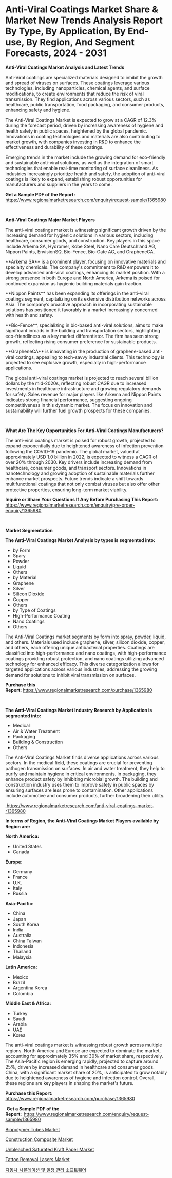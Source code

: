<p><h1>Anti-Viral Coatings Market Share & Market New Trends Analysis Report By Type, By Application, By End-use, By Region, And Segment Forecasts, 2024 - 2031</h1></p><p><strong>Anti-Viral Coatings Market Analysis and Latest Trends</strong></p>
<p><p>Anti-Viral coatings are specialized materials designed to inhibit the growth and spread of viruses on surfaces. These coatings leverage various technologies, including nanoparticles, chemical agents, and surface modifications, to create environments that reduce the risk of viral transmission. They find applications across various sectors, such as healthcare, public transportation, food packaging, and consumer products, enhancing safety and hygiene.</p><p>The Anti-Viral Coatings Market is expected to grow at a CAGR of 12.3% during the forecast period, driven by increasing awareness of hygiene and health safety in public spaces, heightened by the global pandemic. Innovations in coating technologies and materials are also contributing to market growth, with companies investing in R&D to enhance the effectiveness and durability of these coatings. </p><p>Emerging trends in the market include the growing demand for eco-friendly and sustainable anti-viral solutions, as well as the integration of smart technologies that enable real-time monitoring of surface cleanliness. As industries increasingly prioritize health and safety, the adoption of anti-viral coatings is likely to expand, establishing robust opportunities for manufacturers and suppliers in the years to come.</p></p>
<p><strong>Get a Sample PDF of the Report:&nbsp;</strong> <a href="https://www.regionalmarketresearch.com/enquiry/request-sample/1365980">https://www.regionalmarketresearch.com/enquiry/request-sample/1365980</a></p>
<p>&nbsp;</p>
<p><strong>Anti-Viral Coatings Major Market Players</strong></p>
<p><p>The anti-viral coatings market is witnessing significant growth driven by the increasing demand for hygienic solutions in various sectors, including healthcare, consumer goods, and construction. Key players in this space include Arkema SA, Hydromer, Kobe Steel, Nano Care Deutschland AG, Nippon Paints, EnvisionSQ, Bio-Fence, Bio-Gate AG, and GrapheneCA.</p><p>**Arkema SA** is a prominent player, focusing on innovative materials and specialty chemicals. The company's commitment to R&D empowers it to develop advanced anti-viral coatings, enhancing its market position. With a strong presence in both Europe and North America, Arkema is poised for continued expansion as hygienic building materials gain traction.</p><p>**Nippon Paints** has been expanding its offerings in the anti-viral coatings segment, capitalizing on its extensive distribution networks across Asia. The company’s proactive approach in incorporating sustainable solutions has positioned it favorably in a market increasingly concerned with health and safety.</p><p>**Bio-Fence**, specializing in bio-based anti-viral solutions, aims to make significant inroads in the building and transportation sectors, highlighting eco-friendliness as a key market differentiator. The firm has seen strong growth, reflecting rising consumer preference for sustainable products.</p><p>**GrapheneCA** is innovating in the production of graphene-based anti-viral coatings, appealing to tech-savvy industrial clients. This technology is projected to see explosive growth, especially in high-performance applications.</p><p>The global anti-viral coatings market is projected to reach several billion dollars by the mid-2020s, reflecting robust CAGR due to increased investments in healthcare infrastructure and growing regulatory demands for safety. Sales revenue for major players like Arkema and Nippon Paints indicates strong financial performance, suggesting ongoing competitiveness in this dynamic market. The focus on innovation and sustainability will further fuel growth prospects for these companies.</p></p>
<p>&nbsp;</p>
<p><strong>What Are The Key Opportunities For Anti-Viral Coatings Manufacturers?</strong></p>
<p><p>The anti-viral coatings market is poised for robust growth, projected to expand exponentially due to heightened awareness of infection prevention following the COVID-19 pandemic. The global market, valued at approximately USD 1.0 billion in 2022, is expected to witness a CAGR of over 20% through 2030. Key drivers include increasing demand from healthcare, consumer goods, and transport sectors. Innovations in nanotechnology and growing adoption of sustainable materials further enhance market prospects. Future trends indicate a shift towards multifunctional coatings that not only combat viruses but also offer other protective properties, ensuring long-term market viability.</p></p>
<p><strong>Inquire or Share Your Questions If Any Before Purchasing This Report:</strong> <a href="https://www.regionalmarketresearch.com/enquiry/pre-order-enquiry/1365980">https://www.regionalmarketresearch.com/enquiry/pre-order-enquiry/1365980</a></p>
<p>&nbsp;</p>
<p><strong>Market Segmentation</strong></p>
<p><strong>The Anti-Viral Coatings Market Analysis by types is segmented into:</strong></p>
<p><ul><li>by Form</li><li>Spary</li><li>Powder</li><li>Liquid</li><li>Others</li><li>by Material</li><li>Graphene</li><li>Silver</li><li>Silicon Dioxide</li><li>Copper</li><li>Others</li><li>by Type of Coatings</li><li>High-Performance Coating</li><li>Nano Coatings</li><li>Others</li></ul></p>
<p><p>The Anti-Viral Coatings market segments by form into spray, powder, liquid, and others. Materials used include graphene, silver, silicon dioxide, copper, and others, each offering unique antibacterial properties. Coatings are classified into high-performance and nano coatings, with high-performance coatings providing robust protection, and nano coatings utilizing advanced technology for enhanced efficacy. This diverse categorization allows for targeted applications across various industries, addressing the growing demand for solutions to inhibit viral transmission on surfaces.</p></p>
<p><strong>Purchase this Report:&nbsp;</strong><a href="https://www.regionalmarketresearch.com/purchase/1365980">https://www.regionalmarketresearch.com/purchase/1365980</a></p>
<p>&nbsp;</p>
<p><strong>The Anti-Viral Coatings Market Industry Research by Application is segmented into:</strong></p>
<p><ul><li>Medical</li><li>Air & Water Treatment</li><li>Packaging</li><li>Building & Construction</li><li>Others</li></ul></p>
<p><p>The Anti-Viral Coatings Market finds diverse applications across various sectors. In the medical field, these coatings are crucial for preventing pathogen transmission on surfaces. In air and water treatment, they help to purify and maintain hygiene in critical environments. In packaging, they enhance product safety by inhibiting microbial growth. The building and construction industry uses them to improve safety in public spaces by ensuring surfaces are less prone to contamination. Other applications include automotive and consumer products, further broadening their utility.</p></p>
<p><a href="https://www.regionalmarketresearch.com/anti-viral-coatings-market-r1365980">&nbsp;https://www.regionalmarketresearch.com/anti-viral-coatings-market-r1365980</a></p>
<p><strong>In terms of Region, the Anti-Viral Coatings Market Players available by Region are:</strong></p>
<p>
    <p> <strong> North America: </strong>
        <ul>
            <li>United States</li>
            <li>Canada</li>
        </ul>
        </p> 
    <p> <strong> Europe: </strong>
        <ul>
            <li>Germany</li>
            <li>France</li>
            <li>U.K.</li>
            <li>Italy</li>
            <li>Russia</li>
        </ul>
        </p> 
    <p> <strong> Asia-Pacific: </strong>
        <ul>
            <li>China</li>
            <li>Japan</li>
            <li>South Korea</li>
            <li>India</li>
            <li>Australia</li>
            <li>China Taiwan</li>
            <li>Indonesia</li>
            <li>Thailand</li>
            <li>Malaysia</li>
        </ul>
        </p> 
    <p> <strong> Latin America: </strong>
        <ul>
            <li>Mexico</li>
            <li>Brazil</li>
            <li>Argentina Korea</li>
            <li>Colombia</li>
        </ul>
        </p> 
    <p> <strong> Middle East & Africa: </strong>
        <ul>
            <li>Turkey</li>
            <li>Saudi</li>
            <li>Arabia</li>
            <li>UAE</li>
            <li>Korea</li>
        </ul>
    </p>
    </p>
<p><p>The anti-viral coatings market is witnessing robust growth across multiple regions. North America and Europe are expected to dominate the market, accounting for approximately 35% and 30% of market share, respectively. The Asia-Pacific region is emerging rapidly, projected to capture around 25%, driven by increased demand in healthcare and consumer goods. China, with a significant market share of 20%, is anticipated to grow notably due to heightened awareness of hygiene and infection control. Overall, these regions are key players in shaping the market's future.</p></p>
<p><strong>Purchase this Report: </strong><a href="https://www.regionalmarketresearch.com/purchase/1365980">https://www.regionalmarketresearch.com/purchase/1365980</a></p>
<p>&nbsp;<strong>Get a Sample PDF of the Report:&nbsp;&nbsp;</strong><a href="https://www.regionalmarketresearch.com/enquiry/request-sample/1365980">https://www.regionalmarketresearch.com/enquiry/request-sample/1365980</a></p>
<p><strong></strong></p>
<p><p><a href="https://issuu.com/reportprime-2/docs/biopolymer-tubes-market-size-2030.p_6e827e015c469a">Biopolymer Tubes Market</a></p><p><a href="https://medium.com/@dazmoore2010_16676/construction-composite-market-size-is-growing-at-cagr-of-8-2-c589ce6c4f21?postPublishedType=repub">Construction Composite Market</a></p><p><a href="https://issuu.com/reportprime-2/docs/unbleached-saturated-kraft-paper-ma_df573901322977">Unbleached Saturated Kraft Paper Market</a></p><p><a href="https://www.linkedin.com/pulse/unveiling-market-trends-global-tattoo-removal-lasers-growth-zokec">Tattoo Removal Lasers Market</a></p><p><a href="https://medium.com/@joydelacr54/%EC%9E%90%EB%8F%99%EC%B0%A8-%EC%8B%9C%EB%AE%AC%EB%A0%88%EC%9D%B4%EC%85%98-%EB%B0%8F-%EC%8A%A4%EC%BC%80%EC%A4%84%EB%A7%81-%EC%86%8C%ED%94%84%ED%8A%B8%EC%9B%A8%EC%96%B4-%EC%8B%9C%EC%9E%A5-%EC%A0%90%EC%9C%A0%EC%9C%A8-%EA%B7%9C%EB%AA%A8-%ED%8A%B8%EB%A0%8C%EB%93%9C-%EC%82%B0%EC%97%85-%EB%B6%84%EC%84%9D-%EB%B3%B4%EA%B3%A0%EC%84%9C-%EC%9D%91%EC%9A%A9-%EB%B6%84%EC%95%BC-%EC%84%A4%EA%B3%84-%EB%B0%8F-%EA%B0%9C%EB%B0%9C-%ED%85%8C%EC%8A%A4%ED%8A%B8-%EB%B0%8F-%EA%B2%80%EC%A6%9D-%EA%B3%B5%EA%B8%89%EB%A7%9D-%EC%8B%9C%EB%AE%AC%EB%A0%88%EC%9D%B4%EC%85%98-%EA%B8%B0%ED%83%80-%EC%97%90-%EB%94%B0%EB%9D%BC-0edee59d1183?postPublishedType=repub">자동차 시뮬레이션 및 일정 관리 소프트웨어</a></p></p>